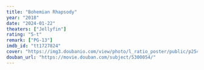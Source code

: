 ```yaml
---
title: "Bohemian Rhapsody"
year: "2018"
date: "2024-01-22"
theaters: ["Jellyfin"]
rating: "5-t"
remark: ["PG-13"]
imdb_id: "tt1727824"
cover: "https://img3.doubanio.com/view/photo/l_ratio_poster/public/p2549558913.jpg"
douban_url: "https://movie.douban.com/subject/5300054/"
---
```


